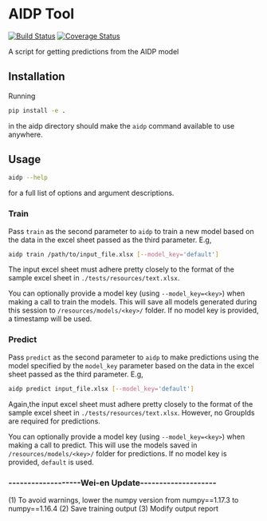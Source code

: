 # AIDP Tool
[![Build Status](https://travis-ci.org/jtbricker/aidp.svg?branch=master)](https://travis-ci.org/jtbricker/aidp)
[![Coverage Status](https://coveralls.io/repos/github/jtbricker/aidp/badge.svg?branch=master)](https://coveralls.io/github/jtbricker/aidp?branch=master)

A script for getting predictions from the AIDP model

## Installation
Running 
``` bash
pip install -e .
```
in the aidp directory should make the `aidp` command available to use anywhere.

## Usage
``` bash
aidp --help
``` 
for a full list of options and argument descriptions.


### Train
Pass `train` as the second parameter to `aidp` to train a new model based on the data in the excel sheet passed as the third parameter. E.g,

``` bash
aidp train /path/to/input_file.xlsx [--model_key='default']
```

The input excel sheet must adhere pretty closely to the format of the sample excel sheet in `./tests/resources/text.xlsx`.

You can optionally provide a model key (using  `--model_key=<key>`) when making a call to train the models.  This will save all models generated during this session to `/resources/models/<key>/` folder.  If no model key is provided, a timestamp will be used. 



### Predict
Pass `predict` as the second parameter to `aidp` to make predictions using the model specified by the `model_key` parameter based on the data in the excel sheet passed as the third parameter. E.g,

``` bash
aidp predict input_file.xlsx [--model_key='default']
```

Again,the input excel sheet must adhere pretty closely to the format of the sample excel sheet in `./tests/resources/text.xlsx`. However, no GroupIds are required for predictions.

You can optionally provide a model key (using  `--model_key=<key>`) when making a call to predict.  This will use the models saved in `/resources/models/<key>/` folder for predictions.  If no model key is provided, `default` is used. 
### -------------------Wei-en Update--------------------
(1) To avoid warnings, lower the numpy version from numpy==1.17.3 to numpy==1.16.4
(2) Save training output
(3) Modify output report
